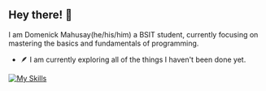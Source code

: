 ## Hey there! 👋

I am Domenick Mahusay(he/his/him) a BSIT student, currently focusing on mastering the basics and fundamentals of programming.

- 🪶 I am currently exploring all of the things I haven't been done yet.

[![My Skills](https://skillicons.dev/icons?i=js,html,css,php,java,mysql)](https://skillicons.dev)

<!--
**D0MMMM/D0MMMM** is a ✨ _special_ ✨ repository because its `README.md` (this file) appears on your GitHub profile.

Here are some ideas to get you started:

- 🔭 I’m currently working on ...
- 🌱 I’m currently learning ...
- 👯 I’m looking to collaborate on ...
- 🤔 I’m looking for help with ...
- 💬 Ask me about ...
- 📫 How to reach me: ...
- 😄 Pronouns: ...
- ⚡ Fun fact: ...
-->
